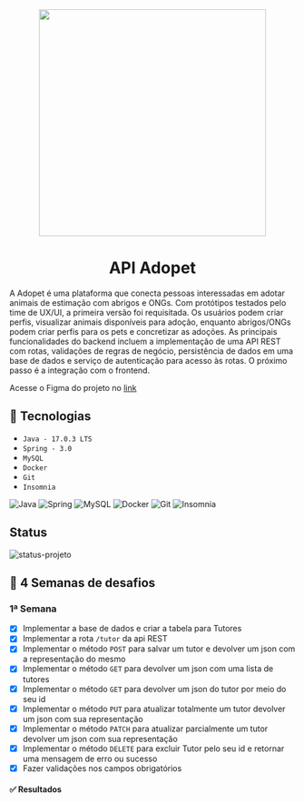 <div align="center"> <img width="400px" src="https://raw.githubusercontent.com/vinelouzada/adopet/main/img/adopet-principal-logo.PNG"></div>

<h1 align="center"> API Adopet</h1>

<p align>A Adopet é uma plataforma que conecta pessoas interessadas em adotar animais de estimação com abrigos e ONGs. Com protótipos testados pelo time de UX/UI, a primeira versão foi requisitada. Os usuários podem criar perfis, visualizar animais disponíveis para adoção, enquanto abrigos/ONGs podem criar perfis para os pets e concretizar as adoções. As principais funcionalidades do backend incluem a implementação de uma API REST com rotas, validações de regras de negócio, persistência de dados em uma base de dados e serviço de autenticação para acesso às rotas. O próximo passo é a integração com o frontend.</p>

Acesse o Figma do projeto no <a href="https://www.figma.com/file/TlfkDoIu8uyjZNla1T8TpH/Challenge---Adopet?type=design&node-id=518-11" target="_blank">link </a>



## 🔨 Tecnologias

- ``Java - 17.0.3 LTS``
- ``Spring - 3.0``
- ``MySQL``
- ``Docker``
- ``Git``
- `Insomnia`

 ![Java](https://img.shields.io/badge/Java-ED8B00?style=for-the-badge&logo=java&logoColor=white)
 ![Spring](https://img.shields.io/badge/spring-%236DB33F.svg?style=for-the-badge&logo=spring&logoColor=white)
 ![MySQL](https://img.shields.io/badge/MySQL-005C84?style=for-the-badge&logo=mysql&logoColor=white)
 ![Docker](https://img.shields.io/badge/Docker-2496ED?style=for-the-badge&logo=docker&logoColor=white)
 ![Git](https://img.shields.io/badge/git-%23F05033.svg?style=for-the-badge&logo=git&logoColor=white)
 ![Insomnia](https://img.shields.io/badge/Insomnia-black?style=for-the-badge&logo=insomnia&logoColor=5849BE)


## Status
![status-projeto](https://img.shields.io/badge/status-desenvolvimento-green)


## 🤿 4 Semanas de desafios 


### 1ª Semana
  - [x] Implementar a base de dados e criar a tabela para Tutores
  - [x] Implementar a rota `/tutor` da api REST
  - [x] Implementar o método `POST` para salvar um tutor e devolver um json com a representação do mesmo
  - [x] Implementar o método `GET` para devolver um json com uma lista de tutores
  - [x] Implementar o método `GET` para devolver um json do tutor por meio do seu id
  - [x] Implementar o método `PUT` para atualizar totalmente um tutor devolver um json com sua representação
  - [x] Implementar o método `PATCH` para atualizar parcialmente um tutor devolver um json com sua representação
  - [x] Implementar o método `DELETE` para excluir Tutor pelo seu id e retornar uma mensagem de erro ou sucesso 
  - [x] Fazer validações nos campos obrigatórios 

#### ✅ Resultados
